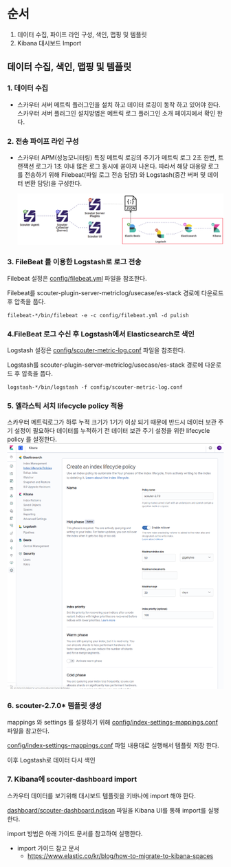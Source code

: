 # 순서 
  1. 데이터 수집, 파이프 라인 구성, 색인, 맵핑 및 템플릿 
  2. Kibana 대시보드 Import

##  데이터 수집, 색인, 맵핑 및 템플릿
### 1. 데이터 수집 
  - 스카우터 서버 메트릭 플러그인을 설치 하고 데이터 로깅이 동작 하고 있어야 한다. 스카우터 서버 플러그인 설치방법은 메트릭 로그 플러그인 소개 페이지에서 확인 한다. 
  
### 2. 전송 파이프 라인 구성 
  - 스카우터 APM(성능모니터링) 특징 메트릭 로깅의 주기가 메트릭 로그 2초 한번, 트랜잭션 로그가 1초 이내  많은 로그 동시에 쏟아져 나온다. 
    따라서 해당 대용량 로그를 전송하기 위해 Filebeat(파일 로그 전송 담당) 와 Logstash(중간 버퍼 및 데이터 변환 담당)을 구성한다. 
    
    ![전송파이프라인구성도](../../assert/es-stack-pipeline.png)     
  
### 3. FileBeat 를 이용한 Logstash로 로그 전송
  Filebeat 설정은 [config/filebeat.yml](./config/filebeat.yml) 파일을 참조한다. 
  
  Filebeat를 scouter-plugin-server-metriclog/usecase/es-stack 경로에 다운로드 후 압축을 풉다. 
  
  ```
  filebeat-*/bin/filebeat -e -c config/filebeat.yml -d pulish 
  ```
### 4.FileBeat 로그 수신 후 Logstash에서 Elasticsearch로 색인      
  Logstash 설정은 [config/scouter-metric-log.conf](./config/scouter-metric-log.conf) 파일을 참조한다.
  
  Logstash를 scouter-plugin-server-metriclog/usecase/es-stack 경로에 다운로드 후 압축을 풉다.  
  
  ```
  logstash-*/bin/logstash -f config/scouter-metric-log.conf
  ```      
### 5. 엘라스틱 서치 lifecycle policy 적용
  스카우터 메트릭로그가 하루 누적 크기가 1기가 이상 되기 때문에 반드시 데이터 보관 주기 설정이 필요하다 
  데이터를 누적하기 전 데이터 보관 주기 설정을 위한 lifecycle policy 를 설정한다.  
  ![lifecycle](../../assert/lifecycle-policy.png)        

### 6. scouter-2.7.0* 템플릿 생성
  mappings 와 settings 를 설정하기 위해 [config/index-settings-mappings.conf](./config/index-setting-mappings.conf) 파일을 참고한다.
  
  [config/index-settings-mappings.conf](./config/index-setting-mappings.conf) 파일 내용대로 실행해서 템플릿 저장 한다.  
       
  이후 Logstash로 데이터 다시 색인

### 7. Kibana에 scouter-dashboard import   

  스카우터 데이터를 보기위해 대시보드 템플릿을 키바나에 import 해야 한다. 
   
   [dashboard/scouter-dashboard.ndjson](./dashboard/scouter-dashboard.ndjson) 파일을 Kibana UI를 통해 import를 실행한다.
  
   import 방법은 아래 가이드 문서를 참고하여 실행한다.     
   - import 가이드 참고 문서 
     - https://www.elastic.co/kr/blog/how-to-migrate-to-kibana-spaces
     
         